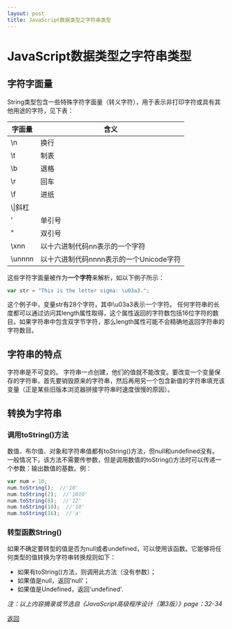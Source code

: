```yaml
---
layout: post
title: JavaScript数据类型之字符串类型
---
```


# JavaScript数据类型之字符串类型

## 字符字面量

String类型包含一些特殊字符字面量（转义字符），用于表示非打印字符或具有其他用途的字符，见下表：

|字面量|含义|
|-----|----|
|\n|换行|
|\t|制表|
|\b|退格|
|\r|回车|
|\f|进纸|
|\\\\|斜杠|
|\'|单引号|
|\"|双引号|
|\xnn|以十六进制代码nn表示的一个字符|
|\unnnn|以十六进制代码nnnn表示的一个Unicode字符|

这些字符字面量被作为**一个字符**来解析，如以下例子所示：
```javascript
var str = "This is the letter sigma: \u03a3.";
```
这个例子中，变量str有28个字符，其中\u03a3表示一个字符。
任何字符串的长度都可以通过访问其length属性取得，这个属性返回的字符数包括16位字符的数目。如果字符串中包含双字节字符，那么length属性可能不会精确地返回字符串的字符数目。

## 字符串的特点

字符串是不可变的。
字符串一点创建，他们的值就不能改变。要改变一个变量保存的字符串，首先要销毁原来的字符串，然后再用另一个包含新值的字符串填充该变量（正是某些旧版本浏览器拼接字符串时速度很慢的原因）。

## 转换为字符串

### 调用toString()方法

数值、布尔值、对象和字符串值都有toString()方法，但null和undefined没有。
一般情况下，该方法不需要传参数，但是调用数值的toString()方法时可以传递一个参数：输出数值的基数。例：
```javascript
var num = 10;
num.toString();  //'10'
num.toString(2);  //'1010'
num.toString(8);  //'12'
num.toString(10);  //'10'
num.toString(16);  //'a'
```
### 转型函数String()

如果不确定要转型的值是否为null或者undefined，可以使用该函数。它能够将任何类型的值转换为字符串转换规则如下：
* 如果有toString()方法，则调用此方法（没有参数）；
* 如果值是null，返回'null'；
* 如果值是Undefined，返回'undefined'.

*注：以上内容摘录或节选自《JavaScript高级程序设计（第3版）》page：32-34*

[返回](https://www.icenzhao.com/)